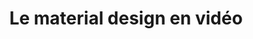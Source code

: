 ---
layout: video_index
title: "Le material design en vidéo"
tags: "material-design"
permalink: "/videos/material-design/"
intro: "Collection de vidéos abordant le design et la conception dans le cadre du framework Material Design de Google."
bgimgheader: false
text-twtr: "En train d'explorer la collection de vidéos #materialdesign du @MagDuWebdesign"
---